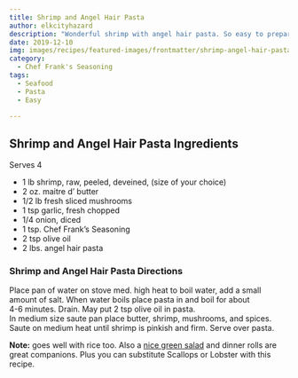 ```yaml
---
title: Shrimp and Angel Hair Pasta
author: elkcityhazard
description: "Wonderful shrimp with angel hair pasta. So easy to prepare with fresh mushrooms, ocean shrimp, olive oil, and seasonings. A satisfying meal that's easy to make."
date: 2019-12-10
img: images/recipes/featured-images/frontmatter/shrimp-angel-hair-pasta.jpg
category:
  - Chef Frank's Seasoning
tags:
  - Seafood
  - Pasta
  - Easy

---
```

## Shrimp and Angel Hair Pasta Ingredients

Serves 4

  * 1 lb shrimp, raw, peeled, deveined, (size of your choice)
  * 2 oz. maitre d&#8217; butter
  * 1/2 lb fresh sliced mushrooms
  * 1 tsp garlic, fresh chopped
  * 1/4 onion, diced
  * 1 tsp. Chef Frank&#8217;s Seasoning
  * 2 tsp olive oil
  * 2 lbs. angel hair pasta

### Shrimp and Angel Hair Pasta Directions

Place pan of water on stove med. high heat to boil water, add a small amount of salt. When water boils place pasta in and boil for about  
4-6 minutes. Drain. May put 2 tsp olive oil in pasta.  
In medium size saute pan place butter, shrimp, mushrooms, and spices. Saute on medium heat until shrimp is pinkish and firm. Serve over pasta.

**Note:** goes well with rice too. Also a [nice green salad][1] and dinner rolls are great companions. Plus you can substitute Scallops or Lobster with this recipe.

 [1]: /wordpress/vegetables-and-salad-recipes/
